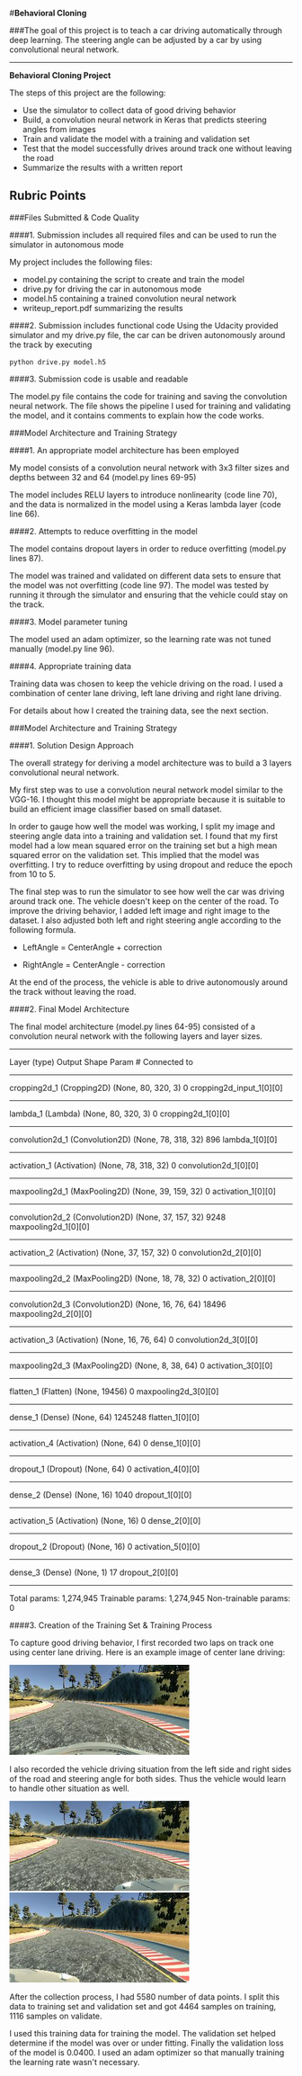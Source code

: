 #**Behavioral Cloning** 


###The goal of this project is to teach a car driving automatically through deep learning. The steering angle can be adjusted by a car by using convolutional neural network.

---

**Behavioral Cloning Project**

The steps of this project are the following:

* Use the simulator to collect data of good driving behavior
* Build, a convolution neural network in Keras that predicts steering angles from images
* Train and validate the model with a training and validation set
* Test that the model successfully drives around track one without leaving the road
* Summarize the results with a written report


[//]: # (Image References)

[image1]: ./examples/placeholder.png "Model Visualization"
[image2]: ./examples/center_2017_03_01_10_13_56_000.jpg "Center Image"
[image3]: ./examples/left_2017_03_01_10_13_56_000.jpg "Left Image"
[image4]: ./examples/right_2017_03_01_10_13_56_000.jpg "Right Image"
[image5]: ./examples/placeholder_small.png "Recovery Image"
[image6]: ./examples/placeholder_small.png "Normal Image"
[image7]: ./examples/placeholder_small.png "Flipped Image"

## Rubric Points 
###Files Submitted & Code Quality

####1. Submission includes all required files and can be used to run the simulator in autonomous mode

My project includes the following files:

* model.py containing the script to create and train the model
* drive.py for driving the car in autonomous mode
* model.h5 containing a trained convolution neural network 
* writeup_report.pdf summarizing the results

####2. Submission includes functional code
Using the Udacity provided simulator and my drive.py file, the car can be driven autonomously around the track by executing 
```
python drive.py model.h5
```

####3. Submission code is usable and readable

The model.py file contains the code for training and saving the convolution neural network. The file shows the pipeline I used for training and validating the model, and it contains comments to explain how the code works.

###Model Architecture and Training Strategy

####1. An appropriate model architecture has been employed

My model consists of a convolution neural network with 3x3 filter sizes and depths between 32 and 64 (model.py lines 69-95) 

The model includes RELU layers to introduce nonlinearity (code line 70), and the data is normalized in the model using a Keras lambda layer (code line 66). 

####2. Attempts to reduce overfitting in the model

The model contains dropout layers in order to reduce overfitting (model.py lines 87). 

The model was trained and validated on different data sets to ensure that the model was not overfitting (code line 97). The model was tested by running it through the simulator and ensuring that the vehicle could stay on the track.

####3. Model parameter tuning

The model used an adam optimizer, so the learning rate was not tuned manually (model.py line 96).

####4. Appropriate training data

Training data was chosen to keep the vehicle driving on the road. I used a combination of center lane driving,  left lane driving and right lane driving.

For details about how I created the training data, see the next section. 

###Model Architecture and Training Strategy

####1. Solution Design Approach

The overall strategy for deriving a model architecture was to build a 3 layers convolutional neural network. 

My first step was to use a convolution neural network model similar to the VGG-16. I thought this model might be appropriate because it is suitable to build an efficient image classifier based on small dataset.

In order to gauge how well the model was working, I split my image and steering angle data into a training and validation set. I found that my first model had a low mean squared error on the training set but a high mean squared error on the validation set. This implied that the model was overfitting. I try to reduce overfitting by using dropout and reduce the epoch from 10 to 5.

The final step was to run the simulator to see how well the car was driving around track one. The vehicle doesn't keep on the center of the road. To improve the driving behavior, I added left image and right image to the dataset. I also adjusted both left and right steering angle according to the following formula.

* LeftAngle = CenterAngle + correction 

* RightAngle =  CenterAngle - correction 

At the end of the process, the vehicle is able to drive autonomously around the track without leaving the road.

####2. Final Model Architecture

The final model architecture (model.py lines 64-95) consisted of a convolution neural network with the following layers and layer sizes.

____________________________________________________________________________________________________
Layer (type)                     Output Shape          Param #     Connected to                     
____________________________________________________________________________________________________
cropping2d_1 (Cropping2D)        (None, 80, 320, 3)    0           cropping2d_input_1[0][0]         
____________________________________________________________________________________________________
lambda_1 (Lambda)                (None, 80, 320, 3)    0           cropping2d_1[0][0]               
____________________________________________________________________________________________________
convolution2d_1 (Convolution2D)  (None, 78, 318, 32)   896         lambda_1[0][0]                   
____________________________________________________________________________________________________
activation_1 (Activation)        (None, 78, 318, 32)   0           convolution2d_1[0][0]            
____________________________________________________________________________________________________
maxpooling2d_1 (MaxPooling2D)    (None, 39, 159, 32)   0           activation_1[0][0]               
____________________________________________________________________________________________________
convolution2d_2 (Convolution2D)  (None, 37, 157, 32)   9248        maxpooling2d_1[0][0]             
____________________________________________________________________________________________________
activation_2 (Activation)        (None, 37, 157, 32)   0           convolution2d_2[0][0]            
____________________________________________________________________________________________________
maxpooling2d_2 (MaxPooling2D)    (None, 18, 78, 32)    0           activation_2[0][0]               
____________________________________________________________________________________________________
convolution2d_3 (Convolution2D)  (None, 16, 76, 64)    18496       maxpooling2d_2[0][0]             
____________________________________________________________________________________________________
activation_3 (Activation)        (None, 16, 76, 64)    0           convolution2d_3[0][0]            
____________________________________________________________________________________________________
maxpooling2d_3 (MaxPooling2D)    (None, 8, 38, 64)     0           activation_3[0][0]               
____________________________________________________________________________________________________
flatten_1 (Flatten)              (None, 19456)         0           maxpooling2d_3[0][0]             
____________________________________________________________________________________________________
dense_1 (Dense)                  (None, 64)            1245248     flatten_1[0][0]                  
____________________________________________________________________________________________________
activation_4 (Activation)        (None, 64)            0           dense_1[0][0]                    
____________________________________________________________________________________________________
dropout_1 (Dropout)              (None, 64)            0           activation_4[0][0]               
____________________________________________________________________________________________________
dense_2 (Dense)                  (None, 16)            1040        dropout_1[0][0]                  
____________________________________________________________________________________________________
activation_5 (Activation)        (None, 16)            0           dense_2[0][0]                    
____________________________________________________________________________________________________
dropout_2 (Dropout)              (None, 16)            0           activation_5[0][0]               
____________________________________________________________________________________________________
dense_3 (Dense)                  (None, 1)             17          dropout_2[0][0]                  
____________________________________________________________________________________________________
Total params: 1,274,945
Trainable params: 1,274,945
Non-trainable params: 0

####3. Creation of the Training Set & Training Process

To capture good driving behavior, I first recorded two laps on track one using center lane driving. Here is an example image of center lane driving:

![alt text][image2]

I also recorded the vehicle driving situation from the left side and right sides of the road and steering angle for both sides. Thus the vehicle would learn to handle other situation as well. 

![alt text][image3]
![alt text][image4]

After the collection process, I had 5580 number of data points. I split this data to training set and validation set and got 4464 samples on training, 1116 samples on validate. 

I used this training data for training the model. The validation set helped determine if the model was over or under fitting. Finally the validation loss of the model is 0.0400. I used an adam optimizer so that manually training the learning rate wasn't necessary.
